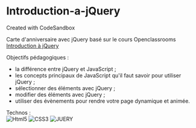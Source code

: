# Introduction-a-jQuery
Created with CodeSandbox

Carte d'anniversaire avec jQuery basé sur le cours Openclassrooms [Introduction à jQuery](https://openclassrooms.com/fr/courses/3504441-introduction-a-jquery)

Objectifs pédagogiques :
* la différence entre jQuery et JavaScript ;
* les concepts principaux de JavaScript qu'il faut savoir pour utiliser jQuery ;
* sélectionner des éléments avec jQuery ;
* modifier des éléments avec jQuery ;
* utiliser des évènements pour rendre votre page dynamique et animée.

Technos :  
![Html5](https://img.shields.io/badge/HTML5-E34F26?style=for-the-badge&logo=html5&logoColor=white) 
![CSS3](https://img.shields.io/badge/CSS3-1572B6?style=for-the-badge&logo=css3&logoColor=white) 
![JUERY](https://img.shields.io/badge/jQuery-0769AD?style=for-the-badge&logo=jquery&logoColor=white)

